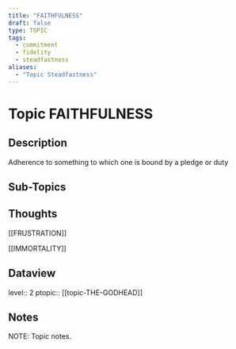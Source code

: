 ```yaml
---
title: "FAITHFULNESS"
draft: false
type: TOPIC
tags:
  - commitment
  - fidelity
  - steadfastness
aliases:
  - "Topic Steadfastness"
---
```

# Topic FAITHFULNESS
## Description
Adherence to something to which one is bound by a pledge or duty

## Sub-Topics


## Thoughts
[[FRUSTRATION]]

[[IMMORTALITY]]

## Dataview
level:: 2
ptopic:: [[topic-THE-GODHEAD]]

## Notes
NOTE: Topic notes.